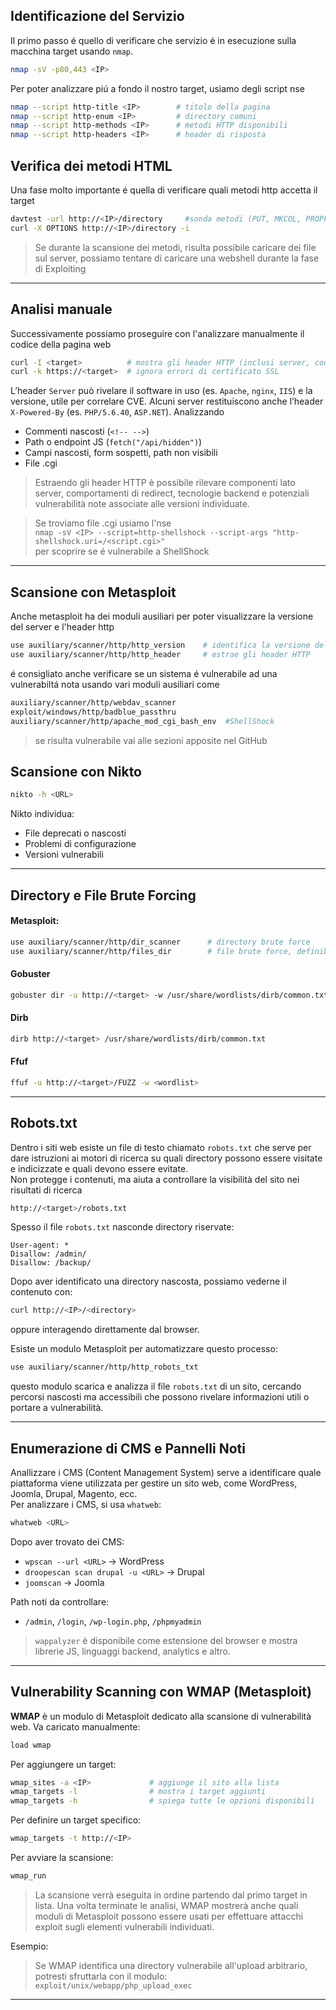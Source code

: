## Identificazione del Servizio
Il primo passo é quello di verificare che servizio é in esecuzione sulla macchina target usando `nmap`.
```bash
nmap -sV -p80,443 <IP>
```
Per poter analizzare piú a fondo il nostro target, usiamo degli script nse
```bash
nmap --script http-title <IP>        # titolo della pagina
nmap --script http-enum <IP>         # directory comuni
nmap --script http-methods <IP>      # metodi HTTP disponibili
nmap --script http-headers <IP>      # header di risposta
```

## Verifica dei metodi HTML
Una fase molto importante é quella di verificare quali metodi http accetta il target
```bash
davtest -url http://<IP>/directory     #sonda metodi (PUT, MKCOL, PROPFIND) e verifica upload se non é protetta da password
curl -X OPTIONS http://<IP>/directory -i
```
> Se durante la scansione dei metodi, risulta possibile caricare dei file sul server, possiamo tentare di caricare una webshell durante la fase di Exploiting
---

## Analisi manuale
Successivamente possiamo proseguire con l'analizzare manualmente il codice della pagina web
```bash
curl -I <target>          # mostra gli header HTTP (inclusi server, cookie, redirect)
curl -k https://<target>  # ignora errori di certificato SSL
```

L’header `Server` può rivelare il software in uso (es. `Apache`, `nginx`, `IIS`) e la versione, utile per correlare CVE. Alcuni server restituiscono anche l’header `X-Powered-By` (es. `PHP/5.6.40`, `ASP.NET`).
Analizzando 
- Commenti nascosti (`<!-- -->`)
- Path o endpoint JS (`fetch("/api/hidden")`)
- Campi nascosti, form sospetti, path non visibili
- File .cgi

> Estraendo gli header HTTP è possibile rilevare componenti lato server, comportamenti di redirect, tecnologie backend e potenziali vulnerabilità note associate alle versioni individuate.

> Se troviamo file .cgi usiamo l'nse <br>
> `nmap -sV <IP> --script=http-shellshock --script-args "http-shellshock.uri=/<script.cgi>"` <br>
> per scoprire se é vulnerabile a ShellShock

---

## Scansione con Metasploit
Anche metasploit ha dei moduli ausiliari per poter visualizzare la versione del server e l'header http
```bash
use auxiliary/scanner/http/http_version    # identifica la versione del server HTTP
use auxiliary/scanner/http/http_header     # estrae gli header HTTP
```
é consigliato anche verificare se un sistema é vulnerabile ad una vulnerabiltá nota usando vari moduli ausiliari come
```bash
auxiliary/scanner/http/webdav_scanner
exploit/windows/http/badblue_passthru
auxiliary/scanner/http/apache_mod_cgi_bash_env  #ShellShock
```
> se risulta vulnerabile vai alle sezioni apposite nel GitHub

## Scansione con Nikto

```bash
nikto -h <URL>
```

Nikto individua:
- File deprecati o nascosti
- Problemi di configurazione
- Versioni vulnerabili

---

## Directory e File Brute Forcing

#### Metasploit:
```bash
use auxiliary/scanner/http/dir_scanner      # directory brute force
use auxiliary/scanner/http/files_dir        # file brute force, definibile per estensione
```

#### Gobuster
```bash
gobuster dir -u http://<target> -w /usr/share/wordlists/dirb/common.txt -t 50 -x php,txt,bak
```

#### Dirb
```bash
dirb http://<target> /usr/share/wordlists/dirb/common.txt
```

#### Ffuf
```bash
ffuf -u http://<target>/FUZZ -w <wordlist>
```

---

## Robots.txt
Dentro i siti web esiste un file di testo chiamato `robots.txt` che serve per dare istruzioni ai motori di ricerca su quali directory possono essere visitate e indicizzate e quali devono essere evitate. <br>
Non protegge i contenuti, ma aiuta a controllare la visibilità del sito nei risultati di ricerca
```bash
http://<target>/robots.txt
```

Spesso il file `robots.txt` nasconde directory riservate:
```text
User-agent: *
Disallow: /admin/
Disallow: /backup/
```

Dopo aver identificato una directory nascosta, possiamo vederne il contenuto con:
```bash
curl http://<IP>/<directory>
```
oppure interagendo direttamente dal browser.

Esiste un modulo Metasploit per automatizzare questo processo:
```bash
use auxiliary/scanner/http/http_robots_txt
```
questo modulo scarica e analizza il file `robots.txt` di un sito, cercando percorsi nascosti ma accessibili che possono rivelare informazioni utili o portare a vulnerabilità.


---

## Enumerazione di CMS e Pannelli Noti
Anallizzare i CMS (Content Management System) serve a identificare quale piattaforma viene utilizzata per gestire un sito web, come WordPress, Joomla, Drupal, Magento, ecc.<br>
Per analizzare i CMS, si usa `whatweb`:
```bash
whatweb <URL>
```
Dopo aver trovato dei CMS: 
- `wpscan --url <URL>` → WordPress
- `droopescan scan drupal -u <URL>` → Drupal
- `joomscan` → Joomla

Path noti da controllare:
- `/admin`, `/login`, `/wp-login.php`, `/phpmyadmin`

> `wappalyzer` è disponibile come estensione del browser e mostra librerie JS, linguaggi backend, analytics e altro.

---

## Vulnerability Scanning con WMAP (Metasploit)

**WMAP** è un modulo di Metasploit dedicato alla scansione di vulnerabilità web. Va caricato manualmente:

```bash
load wmap
```

Per aggiungere un target:
```bash
wmap_sites -a <IP>             # aggiunge il sito alla lista
wmap_targets -l                # mostra i target aggiunti
wmap_targets -h                # spiega tutte le opzioni disponibili
```

Per definire un target specifico:
```bash
wmap_targets -t http://<IP>
```

Per avviare la scansione:
```bash
wmap_run
```

> La scansione verrà eseguita in ordine partendo dal primo target in lista. Una volta terminate le analisi, WMAP mostrerà anche quali moduli di Metasploit possono essere usati per effettuare attacchi exploit sugli elementi vulnerabili individuati.

Esempio:
> Se WMAP identifica una directory vulnerabile all'upload arbitrario, potresti sfruttarla con il modulo:  
> `exploit/unix/webapp/php_upload_exec`

---
